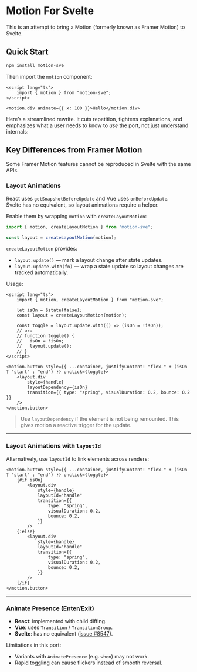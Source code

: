 # Motion For Svelte

This is an attempt to bring a Motion (formerly known as Framer Motion) to Svelte.

## Quick Start

```bash
npm install motion-sve
```

Then import the `motion` component:

```svelte
<script lang="ts">
	import { motion } from "motion-sve";
</script>

<motion.div animate={{ x: 100 }}>Hello</motion.div>
```

Here’s a streamlined rewrite. It cuts repetition, tightens explanations, and emphasizes what a user needs to know to _use_ the port, not just understand internals:

## Key Differences from Framer Motion

Some Framer Motion features cannot be reproduced in Svelte with the same APIs.

### Layout Animations

React uses `getSnapshotBeforeUpdate` and Vue uses `onBeforeUpdate`.  
Svelte has no equivalent, so layout animations require a helper.

Enable them by wrapping `motion` with `createLayoutMotion`:

```ts
import { motion, createLayoutMotion } from "motion-sve";

const layout = createLayoutMotion(motion);
```

`createLayoutMotion` provides:

- `layout.update()` — mark a layout change after state updates.
- `layout.update.with(fn)` — wrap a state update so layout changes are tracked automatically.

Usage:

```svelte
<script lang="ts">
	import { motion, createLayoutMotion } from "motion-sve";

	let isOn = $state(false);
	const layout = createLayoutMotion(motion);

	const toggle = layout.update.with(() => (isOn = !isOn));
	// or:
	// function toggle() {
	//   isOn = !isOn;
	//   layout.update();
	// }
</script>

<motion.button style={{ ...container, justifyContent: "flex-" + (isOn ? "start" : "end") }} onclick={toggle}>
	<layout.div
		style={handle}
		layoutDependency={isOn}
		transition={{ type: "spring", visualDuration: 0.2, bounce: 0.2 }}
	/>
</motion.button>
```

> Use `layoutDependency` if the element is not being remounted. This gives motion a reactive trigger for the update.

---

### Layout Animations with `layoutId`

Alternatively, use `layoutId` to link elements across renders:

```svelte
<motion.button style={{ ...container, justifyContent: "flex-" + (isOn ? "start" : "end") }} onclick={toggle}>
	{#if isOn}
		<layout.div
			style={handle}
			layoutId="handle"
			transition={{
				type: "spring",
				visualDuration: 0.2,
				bounce: 0.2,
			}}
		/>
	{:else}
		<layout.div
			style={handle}
			layoutId="handle"
			transition={{
				type: "spring",
				visualDuration: 0.2,
				bounce: 0.2,
			}}
		/>
	{/if}
</motion.button>
```

---

### Animate Presence (Enter/Exit)

- **React**: implemented with child diffing.
- **Vue**: uses `Transition` / `TransitionGroup`.
- **Svelte**: has no equivalent ([issue #8547](https://github.com/sveltejs/svelte/issues/8547)).

Limitations in this port:

- Variants with `AnimatePresence` (e.g. `when`) may not work.
- Rapid toggling can cause flickers instead of smooth reversal.
